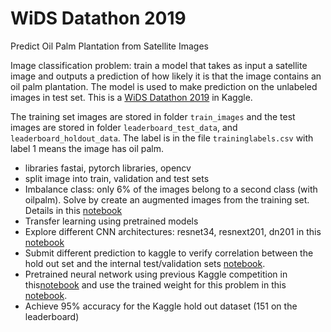 # WiDS Datathon 2019
Predict Oil Palm Plantation from Satellite Images

Image classification problem: train a model that takes as input a satellite image and outputs a prediction of how likely it is that the image contains an oil palm plantation. The model is used to make prediction on the unlabeled images in test set. This is a [WiDS Datathon 2019](https://www.kaggle.com/c/widsdatathon2019) in Kaggle. 

The training set images are stored in folder `train_images` and the test images are stored in folder `leaderboard_test_data`, and `leaderboard_holdout_data`. The label is in the file `traininglabels.csv` with label 1 means the image has oil palm.
 
*	libraries fastai, pytorch libraries, opencv
* split image into train, validation and test sets
* Imbalance class: only 6% of the images belong to a second class (with oilpalm). Solve by create an augmented images from the training set. Details in this [notebook](https://github.com/worasom/WiDS_Datathon_2019/blob/master/generate_augmented_images.ipynb)
*	Transfer learning using pretrained models  
* Explore different CNN architectures: resnet34, resnext201, dn201 in this [notebook](https://github.com/worasom/WiDS_Datathon_2019/blob/master/oil_palm_images-arch_survey.ipynb)
* Submit different prediction to kaggle to verify correlation between the hold out set and the internal test/validation sets [notebook](https://github.com/worasom/WiDS_Datathon_2019/blob/master/oil_palm_images-arch_survey.ipynb).
* Pretrained neural network using previous Kaggle competition in this[notebook](https://github.com/worasom/WiDS_Datathon_2019/blob/master/pretrain_planet.ipynb) and use the trained weight for this problem in this [notebook](https://github.com/worasom/WiDS_Datathon_2019/blob/master/oil_palm_images-trans.ipynb).
*	Achieve 95% accuracy for the Kaggle hold out dataset (151 on the leaderboard) 
